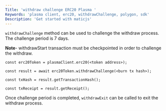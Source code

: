 ```yaml
---
Title: 'withdraw challenge ERC20 Plasma '
Keywords: 'plasma client, erc20, withdrawChallenge, polygon, sdk'
Description: 'Get started with maticjs'
---
```


`withdrawChallenge` method can be used to challenge the withdraw process. The challenge period is 7 days.

**Note**- withdrawStart transaction must be checkpointed in order to challenge the withdraw.

```
const erc20Token = plasmaClient.erc20(<token address>);

const result = await erc20Token.withdrawChallenge(<burn tx hash>);

const txHash = result.getTransactionHash();

const txReceipt = result.getReceipt();

```

Once challenge period is completed, `withdrawExit` can be called to exit the withdraw process.
